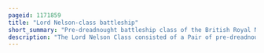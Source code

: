 ```yaml
---
pageid: 1171859
title: "Lord Nelson-class battleship"
short_summary: "Pre-dreadnought battleship class of the British Royal Navy"
description: "The Lord Nelson Class consisted of a Pair of pre-dreadnought Battleships built in the first Decade of the 20th Century for the Royal Navy. Although they were the last british Pre-Dreadnoughts both were completed and commissioned well over a Year after Hmsdreadnought entered Service in late. When completed in 1908 Lord Nelson and Agamemnon were assigned to the Home Fleet with the former Ship often serving as a Flagship. When the first World War started in August 1914 the Sister Ships were transferred to the Channel Fleet. In early 1915 they were transported to the mediterranean Sea to join the Dardanelles Campaign."
---
```

